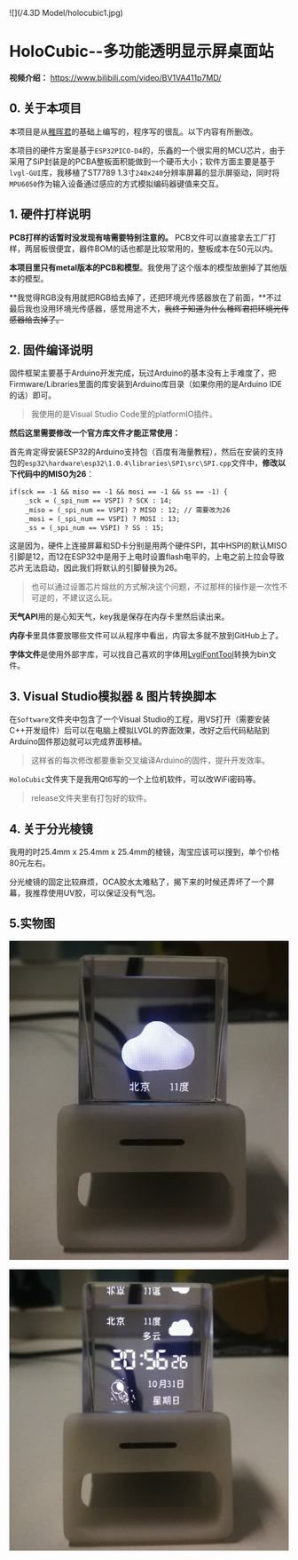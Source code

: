 ![](/4.3D Model/holocubic1.jpg)

# HoloCubic--多功能透明显示屏桌面站

**视频介绍：** https://www.bilibili.com/video/BV1VA411p7MD/

## 0. 关于本项目

本项目是从[稚晖君](https://github.com/peng-zhihui/HoloCubic)的基础上编写的，程序写的很乱。以下内容有所删改。

本项目的硬件方案是基于`ESP32PICO-D4`的，乐鑫的一个很实用的MCU芯片，由于采用了SiP封装是的PCBA整板面积能做到一个硬币大小；软件方面主要是基于`lvgl-GUI`库，我移植了ST7789 1.3寸`240x240`分辨率屏幕的显示屏驱动，同时将`MPU6050`作为输入设备通过感应的方式模拟编码器键值来交互。

## 1. 硬件打样说明

**PCB打样的话暂时没发现有啥需要特别注意的。** PCB文件可以直接拿去工厂打样，两层板很便宜，器件BOM的话也都是比较常用的，整板成本在50元以内。

**本项目里只有metal版本的PCB和模型**。我使用了这个版本的模型故删掉了其他版本的模型。

**我觉得RGB没有用就把RGB给去掉了，还把环境光传感器放在了前面，**不过最后我也没用环境光传感器，感觉用途不大，~~我终于知道为什么稚晖君把环境光传感器给去掉了。~~

## 2. 固件编译说明

固件框架主要基于Arduino开发完成，玩过Arduino的基本没有上手难度了，把Firmware/Libraries里面的库安装到Arduino库目录（如果你用的是Arduino IDE的话）即可。

> 我使用的是Visual Studio Code里的platformIO插件。

**然后这里需要修改一个官方库文件才能正常使用：**

首先肯定得安装ESP32的Arduino支持包（百度有海量教程），然后在安装的支持包的`esp32\hardware\esp32\1.0.4\libraries\SPI\src\SPI.cpp`文件中，**修改以下代码中的MISO为26**：

    if(sck == -1 && miso == -1 && mosi == -1 && ss == -1) {
        _sck = (_spi_num == VSPI) ? SCK : 14;
        _miso = (_spi_num == VSPI) ? MISO : 12; // 需要改为26
        _mosi = (_spi_num == VSPI) ? MOSI : 13;
        _ss = (_spi_num == VSPI) ? SS : 15;
这是因为，硬件上连接屏幕和SD卡分别是用两个硬件SPI，其中HSPI的默认MISO引脚是12，而12在ESP32中是用于上电时设置flash电平的，上电之前上拉会导致芯片无法启动，因此我们将默认的引脚替换为26。

> 也可以通过设置芯片熔丝的方式解决这个问题，不过那样的操作是一次性不可逆的，不建议这么玩。

**天气API**用的是心知天气，key我是保存在内存卡里然后读出来。

**内存卡**里具体要放哪些文件可以从程序中看出，内容太多就不放到GitHub上了。

**字体文件**是使用外部字库，可以找自己喜欢的字体用[LvglFontTool](http://www.lfly.xyz/forum.php)转换为bin文件。

## 3. Visual Studio模拟器 & 图片转换脚本

在`Software`文件夹中包含了一个Visual Studio的工程，用VS打开（需要安装C++开发组件）后可以在电脑上模拟LVGL的界面效果，改好之后代码粘贴到Arduino固件那边就可以完成界面移植。

> 这样省的每次修改都要重新交叉编译Arduino的固件，提升开发效率。

`HoloCubic`文件夹下是我用Qt6写的一个上位机软件，可以改WiFi密码等。

> release文件夹里有打包好的软件。

## 4. 关于分光棱镜

我用的时25.4mm x 25.4mm x 25.4mm的棱镜，淘宝应该可以搜到，单个价格80元左右。

分光棱镜的固定比较麻烦，OCA胶水太难粘了，揭下来的时候还弄坏了一个屏幕，我推荐使用UV胶，可以保证没有气泡。

## 5.实物图

![](/5.Docs/images/1.jpg)

![](/5.Docs/images/2.jpg)
